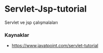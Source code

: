# Servlet-Jsp-tutorial
Servlet ve jsp çalışmalaları

### Kaynaklar
* https://www.javatpoint.com/servlet-tutorial
